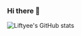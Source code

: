 ### Hi there 👋

![Liftyee's GitHub stats](https://github-readme-stats.vercel.app/api?username=Liftyee&show_icons=true&count_private=true)

<!--
**Liftyee/Liftyee** is a ✨ _special_ ✨ repository because its `README.md` (this file) appears on your GitHub profile.

Here are some ideas to get you started:

- 🔭 I’m currently working on ...
- 🌱 I’m currently learning ...
- 👯 I’m looking to collaborate on ...
- 🤔 I’m looking for help with ...
- 💬 Ask me about ...
- 📫 How to reach me: ...
- 😄 Pronouns: ...
- ⚡ Fun fact: ...
-->
